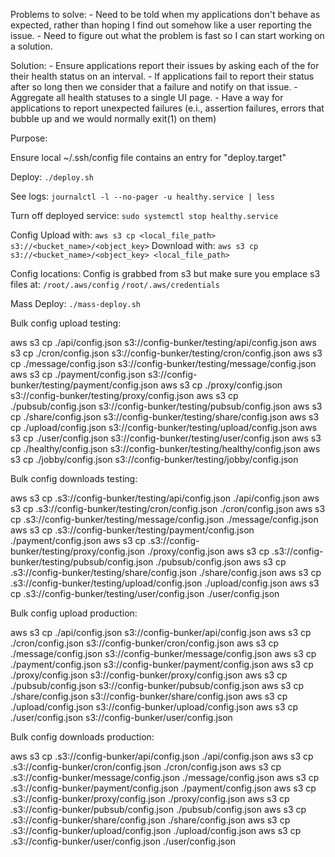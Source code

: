 Problems to solve:
    - Need to be told when my applications don't behave as expected, rather than hoping I find out somehow like a user reporting the issue.
    - Need to figure out what the problem is fast so I can start working on a solution.

Solution:
    - Ensure applications report their issues by asking each of the for their health status on an interval.
    - If applications fail to report their status after so long then we consider that a failure and notify on that issue.
    - Aggregate all health statuses to a single UI page.
    - Have a way for applications to report unexpected failures (e.i., assertion failures, errors that bubble up and we would normally exit(1) on them)

Purpose:


Ensure local ~/.ssh/config file contains an entry for "deploy.target"

Deploy:
```./deploy.sh```

See logs:
```journalctl -l --no-pager -u healthy.service | less```

Turn off deployed service:
```sudo systemctl stop healthy.service```

Config
    Upload with:
```aws s3 cp <local_file_path> s3://<bucket_name>/<object_key>```
    Download with:
```aws s3 cp s3://<bucket_name>/<object_key> <local_file_path>```

Config locations:
    Config is grabbed from s3 but make sure you emplace s3 files at:
```/root/.aws/config```
```/root/.aws/credentials```

Mass Deploy:
```./mass-deploy.sh```


Bulk config upload testing:

aws s3 cp ./api/config.json s3://config-bunker/testing/api/config.json 
aws s3 cp ./cron/config.json s3://config-bunker/testing/cron/config.json 
aws s3 cp ./message/config.json s3://config-bunker/testing/message/config.json 
aws s3 cp ./payment/config.json s3://config-bunker/testing/payment/config.json 
aws s3 cp ./proxy/config.json s3://config-bunker/testing/proxy/config.json 
aws s3 cp ./pubsub/config.json s3://config-bunker/testing/pubsub/config.json 
aws s3 cp ./share/config.json s3://config-bunker/testing/share/config.json 
aws s3 cp ./upload/config.json s3://config-bunker/testing/upload/config.json 
aws s3 cp ./user/config.json s3://config-bunker/testing/user/config.json 
aws s3 cp ./healthy/config.json s3://config-bunker/testing/healthy/config.json 
aws s3 cp ./jobby/config.json s3://config-bunker/testing/jobby/config.json 



Bulk config downloads testing:

aws s3 cp .s3://config-bunker/testing/api/config.json ./api/config.json 
aws s3 cp .s3://config-bunker/testing/cron/config.json ./cron/config.json 
aws s3 cp .s3://config-bunker/testing/message/config.json ./message/config.json 
aws s3 cp .s3://config-bunker/testing/payment/config.json ./payment/config.json 
aws s3 cp .s3://config-bunker/testing/proxy/config.json ./proxy/config.json 
aws s3 cp .s3://config-bunker/testing/pubsub/config.json ./pubsub/config.json 
aws s3 cp .s3://config-bunker/testing/share/config.json ./share/config.json 
aws s3 cp .s3://config-bunker/testing/upload/config.json ./upload/config.json 
aws s3 cp .s3://config-bunker/testing/user/config.json ./user/config.json 


Bulk config upload production:

aws s3 cp ./api/config.json s3://config-bunker/api/config.json 
aws s3 cp ./cron/config.json s3://config-bunker/cron/config.json 
aws s3 cp ./message/config.json s3://config-bunker/message/config.json 
aws s3 cp ./payment/config.json s3://config-bunker/payment/config.json 
aws s3 cp ./proxy/config.json s3://config-bunker/proxy/config.json 
aws s3 cp ./pubsub/config.json s3://config-bunker/pubsub/config.json 
aws s3 cp ./share/config.json s3://config-bunker/share/config.json 
aws s3 cp ./upload/config.json s3://config-bunker/upload/config.json 
aws s3 cp ./user/config.json s3://config-bunker/user/config.json 



Bulk config downloads production:

aws s3 cp .s3://config-bunker/api/config.json ./api/config.json 
aws s3 cp .s3://config-bunker/cron/config.json ./cron/config.json 
aws s3 cp .s3://config-bunker/message/config.json ./message/config.json 
aws s3 cp .s3://config-bunker/payment/config.json ./payment/config.json 
aws s3 cp .s3://config-bunker/proxy/config.json ./proxy/config.json 
aws s3 cp .s3://config-bunker/pubsub/config.json ./pubsub/config.json 
aws s3 cp .s3://config-bunker/share/config.json ./share/config.json 
aws s3 cp .s3://config-bunker/upload/config.json ./upload/config.json 
aws s3 cp .s3://config-bunker/user/config.json ./user/config.json 


